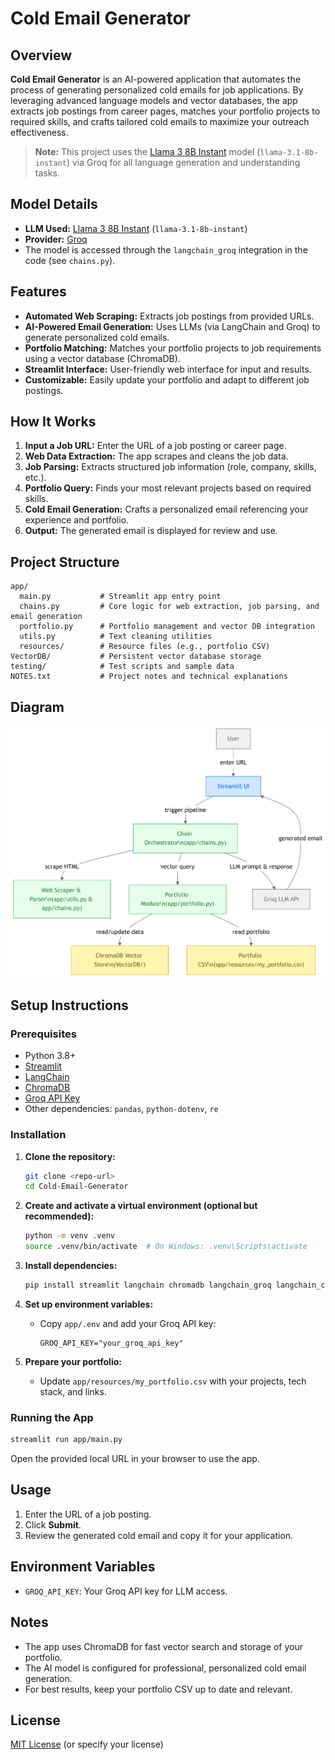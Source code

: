 # Cold Email Generator

## Overview

**Cold Email Generator** is an AI-powered application that automates the process of generating personalized cold emails for job applications. By leveraging advanced language models and vector databases, the app extracts job postings from career pages, matches your portfolio projects to required skills, and crafts tailored cold emails to maximize your outreach effectiveness.

> **Note:** This project uses the [Llama 3 8B Instant](https://ai.meta.com/llama/) model (`llama-3.1-8b-instant`) via Groq for all language generation and understanding tasks.

## Model Details

- **LLM Used:** [Llama 3 8B Instant](https://ai.meta.com/llama/) (`llama-3.1-8b-instant`)
- **Provider:** [Groq](https://console.groq.com/)
- The model is accessed through the `langchain_groq` integration in the code (see `chains.py`).

## Features

- **Automated Web Scraping:** Extracts job postings from provided URLs.
- **AI-Powered Email Generation:** Uses LLMs (via LangChain and Groq) to generate personalized cold emails.
- **Portfolio Matching:** Matches your portfolio projects to job requirements using a vector database (ChromaDB).
- **Streamlit Interface:** User-friendly web interface for input and results.
- **Customizable:** Easily update your portfolio and adapt to different job postings.

## How It Works

1. **Input a Job URL:** Enter the URL of a job posting or career page.
2. **Web Data Extraction:** The app scrapes and cleans the job data.
3. **Job Parsing:** Extracts structured job information (role, company, skills, etc.).
4. **Portfolio Query:** Finds your most relevant projects based on required skills.
5. **Cold Email Generation:** Crafts a personalized email referencing your experience and portfolio.
6. **Output:** The generated email is displayed for review and use.

## Project Structure

```
app/
  main.py           # Streamlit app entry point
  chains.py         # Core logic for web extraction, job parsing, and email generation
  portfolio.py      # Portfolio management and vector DB integration
  utils.py          # Text cleaning utilities
  resources/        # Resource files (e.g., portfolio CSV)
VectorDB/           # Persistent vector database storage
testing/            # Test scripts and sample data
NOTES.txt           # Project notes and technical explanations
```

## Diagram
<picture>
  <source srcset="app/resources/diagram-dark.png" media="(prefers-color-scheme: dark)">
  <source srcset="app/resources/diagram-light.png" media="(prefers-color-scheme: light)">
  <img src="app/resources/diagram-light.png" alt="Project Workflow">
</picture>

## Setup Instructions

### Prerequisites

- Python 3.8+
- [Streamlit](https://streamlit.io/)
- [LangChain](https://python.langchain.com/)
- [ChromaDB](https://www.trychroma.com/)
- [Groq API Key](https://console.groq.com/)
- Other dependencies: `pandas`, `python-dotenv`, `re`

### Installation

1. **Clone the repository:**
   ```bash
   git clone <repo-url>
   cd Cold-Email-Generator
   ```

2. **Create and activate a virtual environment (optional but recommended):**
   ```bash
   python -m venv .venv
   source .venv/bin/activate  # On Windows: .venv\Scripts\activate
   ```

3. **Install dependencies:**
   ```bash
   pip install streamlit langchain chromadb langchain_groq langchain_community pandas python-dotenv
   ```

4. **Set up environment variables:**
   - Copy `app/.env` and add your Groq API key:
     ```
     GROQ_API_KEY="your_groq_api_key"
     ```

5. **Prepare your portfolio:**
   - Update `app/resources/my_portfolio.csv` with your projects, tech stack, and links.

### Running the App

```bash
streamlit run app/main.py
```

Open the provided local URL in your browser to use the app.

## Usage

1. Enter the URL of a job posting.
2. Click **Submit**.
3. Review the generated cold email and copy it for your application.

## Environment Variables

- `GROQ_API_KEY`: Your Groq API key for LLM access.

## Notes

- The app uses ChromaDB for fast vector search and storage of your portfolio.
- The AI model is configured for professional, personalized cold email generation.
- For best results, keep your portfolio CSV up to date and relevant.

## License

[MIT License](LICENSE) (or specify your license)
